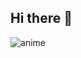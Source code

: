 ## Hi there 👋
![anime](https://github.com/user-attachments/assets/35402b55-e6f8-4295-bf45-98cf04b5adf8)
